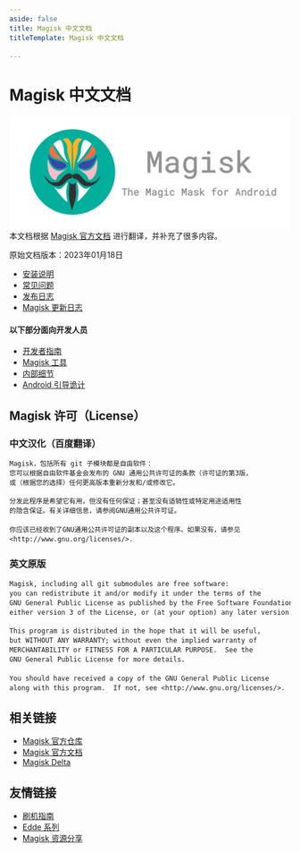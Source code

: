 ```yaml
---
aside: false
title: Magisk 中文文档
titleTemplate: Magisk 中文文档

---
```


# Magisk 中文文档 <Badge type="tip" text="由 Jesse205 翻译" /> <Badge type="warning" text="非官方" />

![logo](/images/logo.png)
本文档根据 [Magisk 官方文档](https://topjohnwu.github.io/Magisk/) 进行翻译，并补充了很多内容。

原始文档版本：2023年01月18日

- [安装说明](install.md)
- [常见问题](faq.md)
- [发布日志](releases/)
- [Magisk  更新日志](changes.md)

#### 以下部分面向开发人员

- [开发者指南](guides.md)
- [Magisk 工具](tools.md)
- [内部细节](details.md)
- [Android 引导诡计](boot.md)

## Magisk 许可（License）

### 中文汉化（百度翻译）

``` txt
Magisk，包括所有 git 子模块都是自由软件：
您可以根据自由软件基金会发布的 GNU 通用公共许可证的条款（许可证的第3版，
或（根据您的选择）任何更高版本重新分发和/或修改它。

分发此程序是希望它有用，但没有任何保证；甚至没有适销性或特定用途适用性
的隐含保证。有关详细信息，请参阅GNU通用公共许可证。

你应该已经收到了GNU通用公共许可证的副本以及这个程序。如果没有，请参见
<http://www.gnu.org/licenses/>.
```

### 英文原版

``` txt
Magisk, including all git submodules are free software:
you can redistribute it and/or modify it under the terms of the
GNU General Public License as published by the Free Software Foundation,
either version 3 of the License, or (at your option) any later version.

This program is distributed in the hope that it will be useful,
but WITHOUT ANY WARRANTY; without even the implied warranty of
MERCHANTABILITY or FITNESS FOR A PARTICULAR PURPOSE.  See the
GNU General Public License for more details.

You should have received a copy of the GNU General Public License
along with this program.  If not, see <http://www.gnu.org/licenses/>.
```

## 相关链接

- [Magisk 官方仓库](https://github.com/topjohnwu/Magisk)
- [Magisk 官方文档](https://topjohnwu.github.io/Magisk/)
- [Magisk Delta](https://huskydg.github.io/magisk-files/)

## 友情链接

- [刷机指南](https://efadg.netlify.app/)
- [Edde 系列](https://jesse205.github.io/)
- [Magisk 资源分享](https://main.suchenqaq.club/)
